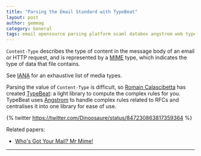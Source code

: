 ```yaml
---
title: "Parsing the Email Standard with TypeBeat"
layout: post
author: gemmag
category: General
tags: email opensource parsing platform ocaml databox angstrom web typebeat topkg mrmime
---
```


`Content-Type` describes the type of content in the message body of an email or HTTP request, and is represented by a [MIME](https://tools.ietf.org/html/rfc2045) type, which indicates the type of data that file contains.

See [IANA](http://www.iana.org/assignments/media-types/media-types.xhtml) for an exhaustive list of media types.

Parsing the value of `Content-Type` is difficult, so [Romain Calascibetta](https://github.com/dinosaure) has created [TypeBeat](https://github.com/oklm-wsh/TypeBeat): a light library to compute the complex rules for you. TypeBeat uses [Angstrom](https://github.com/inhabitedtype/angstrom) to handle complex rules related to RFCs and centralises it into one library for ease of use.

{% twitter https://twitter.com/Dinoosaure/status/847230863817359364 %}

Related papers:

* [Who's Got Your Mail? Mr Mime!](http://din.osau.re/mrmime.pdf)

----
